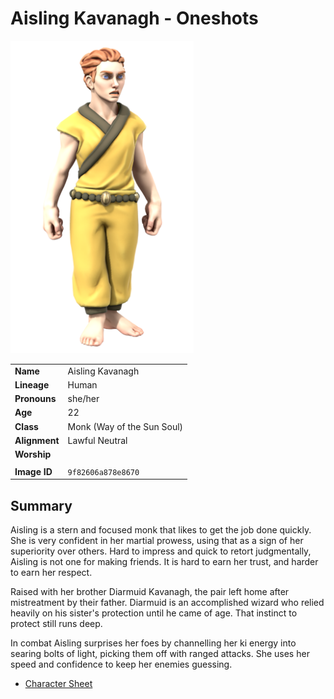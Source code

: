 # Aisling Kavanagh - Oneshots

<img src="https://raw.githubusercontent.com/jesskelsall/astarus-images/main/characters/portraits/9f82606a878e8670.png" height="500" />

|||
| --- | --- |
| **Name** | Aisling Kavanagh |
| **Lineage** | Human |
| **Pronouns** | she/her |
| **Age** | 22 |
| **Class** | Monk (Way of the Sun Soul) |
| **Alignment** | Lawful Neutral |
| **Worship** | |
|||
| **Image ID** | `9f82606a878e8670` |

## Summary

Aisling is a stern and focused monk that likes to get the job done quickly. She is very confident in her martial prowess, using that as a sign of her superiority over others. Hard to impress and quick to retort judgmentally, Aisling is not one for making friends. It is hard to earn her trust, and harder to earn her respect.

Raised with her brother Diarmuid Kavanagh, the pair left home after mistreatment by their father. Diarmuid is an accomplished wizard who relied heavily on his sister's protection until he came of age. That instinct to protect still runs deep.

In combat Aisling surprises her foes by channelling her ki energy into searing bolts of light, picking them off with ranged attacks. She uses her speed and confidence to keep her enemies guessing.

- [Character Sheet](https://www.dndbeyond.com/characters/59129624)
